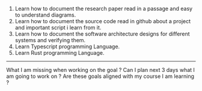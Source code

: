 1. Learn how to document the research paper read in a passage and easy to understand diagrams.
2. Learn how to document the source code read in github about a project and important script i learn from it.
3. Learn how to document the software architecture designs for different systems and verifying them.
4. Learn Typescript programming Language.
5. Learn Rust programming Language.

-------------------------
What I am missing when working on the goal ? 
Can I plan next 3 days what I am going to work on ?
Are these goals aligned with my course I am learning ?
